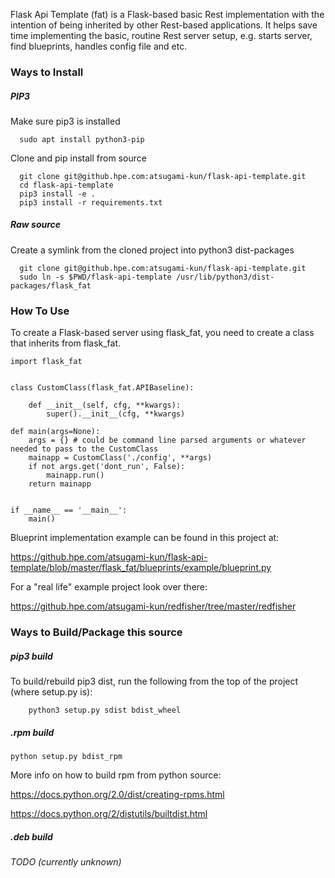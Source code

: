 Flask Api Template (fat) is a Flask-based basic Rest implementation with the intention
of being inherited by other Rest-based applications. It helps save time implementing
the basic, routine Rest server setup, e.g. starts server, find blueprints, handles
config file and etc.


### Ways to Install


##### PIP3

Make sure pip3 is installed
```
  sudo apt install python3-pip
```

Clone and pip install from source

```
  git clone git@github.hpe.com:atsugami-kun/flask-api-template.git
  cd flask-api-template
  pip3 install -e .
  pip3 install -r requirements.txt
```

##### Raw source

Create a symlink from the cloned project into python3 dist-packages

```
  git clone git@github.hpe.com:atsugami-kun/flask-api-template.git
  sudo ln -s $PWD/flask-api-template /usr/lib/python3/dist-packages/flask_fat
```


### How To Use

To create a Flask-based server using flask_fat, you need to create a class that inherits from flask_fat.

```
import flask_fat


class CustomClass(flask_fat.APIBaseline):

    def __init__(self, cfg, **kwargs):
        super().__init__(cfg, **kwargs)

def main(args=None):
    args = {} # could be command line parsed arguments or whatever needed to pass to the CustomClass
    mainapp = CustomClass('./config', **args)
    if not args.get('dont_run', False):
        mainapp.run()
    return mainapp


if __name__ == '__main__':
    main()
```

Blueprint implementation example can be found in this project at:

https://github.hpe.com/atsugami-kun/flask-api-template/blob/master/flask_fat/blueprints/example/blueprint.py


For a "real life" example project look over there:

https://github.hpe.com/atsugami-kun/redfisher/tree/master/redfisher


### Ways to Build/Package this source

##### pip3 build

To build/rebuild pip3 dist, run the following from the top of the project (where setup.py is):
```
    python3 setup.py sdist bdist_wheel
```

##### .rpm build

```
python setup.py bdist_rpm
```

More info on how to build rpm from python source:


https://docs.python.org/2.0/dist/creating-rpms.html

https://docs.python.org/2/distutils/builtdist.html


##### .deb build

###### TODO (currently unknown)